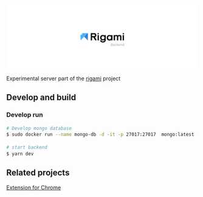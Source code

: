 ![Logo](docs/readme-header.jpg)

Experimental server part of the [rigami](https://rigami.io/) project

## Develop and build
### Develop run
```bash
# Develop mongo database
$ sudo docker run --name mongo-db -d -it -p 27017:27017  mongo:latest

# start backend
$ yarn dev
```

## Related projects
[Extension for Chrome](https://github.com/danilkinkin/clock-tab)
